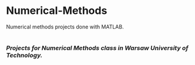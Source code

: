 # Numerical-Methods
 Numerical methods projects done with MATLAB.<br><br>
 
 ### *Projects for Numerical Methods class in Warsaw University of Technology.*

